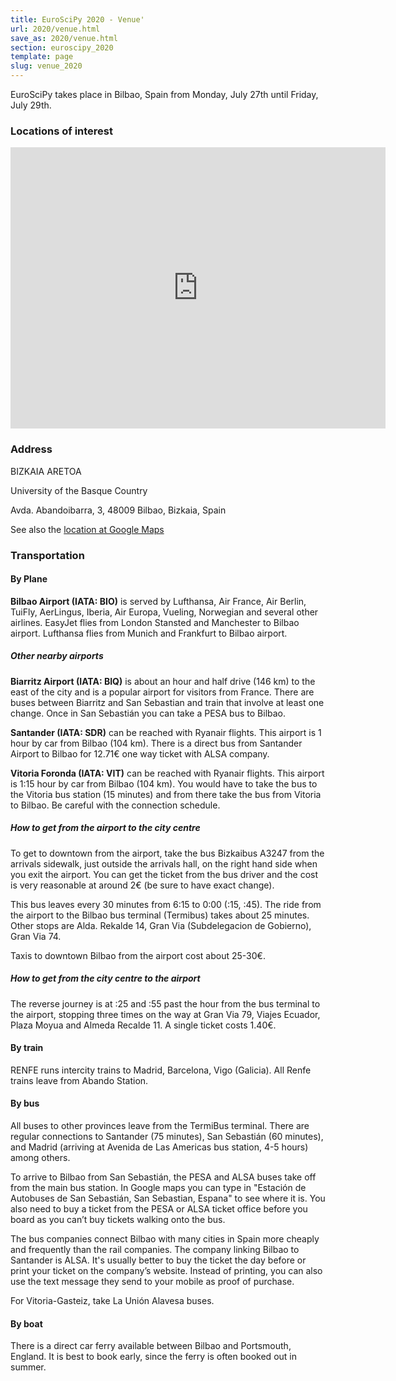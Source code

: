 ```yaml
---
title: EuroSciPy 2020 - Venue'
url: 2020/venue.html
save_as: 2020/venue.html
section: euroscipy_2020
template: page
slug: venue_2020
---
```


EuroSciPy takes place in Bilbao, Spain from Monday, July 27th until Friday, July 29th.

### Locations of interest

<iframe src="https://www.google.com/maps/embed?pb=!1m18!1m12!1m3!1d2905.186582599108!2d-2.9399186846591627!3d43.26846677913634!2m3!1f0!2f0!3f0!3m2!1i1024!2i768!4f13.1!3m3!1m2!1s0xd4e4fdecdf9dee3%3A0x529de363ac4a9d01!2sBizkaia+Aretoa!5e0!3m2!1sen!2sde!4v1553541204159" width="600" height="450" frameborder="0" style="border:0" allowfullscreen></iframe>
<br />

### Address

BIZKAIA ARETOA

University of the Basque Country

Avda. Abandoibarra, 3, 48009 Bilbao, Bizkaia, Spain

See also the [location at Google Maps](https://goo.gl/maps/qTCWw8cEdoN2)

### Transportation

#### By Plane

**Bilbao Airport (IATA: BIO)** is served by Lufthansa, Air France, Air Berlin, TuiFly, AerLingus, Iberia, Air Europa, Vueling, Norwegian and several other airlines.
EasyJet flies from London Stansted and Manchester to Bilbao airport.
Lufthansa flies from Munich and Frankfurt to Bilbao airport.

##### Other nearby airports

**Biarritz Airport (IATA: BIQ)** is about an hour and half drive (146 km) to the east of the city and is a popular airport for visitors from France. There are buses between Biarritz and San Sebastian and train that involve at least one change. Once in San Sebastián you can take a PESA bus to Bilbao.

**Santander (IATA: SDR)** can be reached with Ryanair flights. This airport is 1 hour by car from Bilbao (104 km). There is a direct bus from Santander Airport to Bilbao for 12.71€ one way ticket with ALSA company.

**Vitoria Foronda (IATA: VIT)** can be reached with Ryanair flights. This airport is 1:15 hour by car from Bilbao (104 km). You would have to take the bus to the Vitoria bus station (15 minutes) and from there take the bus from Vitoria to Bilbao. Be careful with the connection schedule.

##### How to get from the airport to the city centre

To get to downtown from the airport, take the bus Bizkaibus A3247 from the arrivals sidewalk, just outside the arrivals hall, on the right hand side when you exit the airport. You can get the ticket from the bus driver and the cost is very reasonable at around 2€ (be sure to have exact change).

This bus leaves every 30 minutes from 6:15 to 0:00 (:15, :45). The ride from the airport to the Bilbao bus terminal (Termibus) takes about 25 minutes.
Other stops are Alda. Rekalde 14, Gran Via (Subdelegacion de Gobierno), Gran Via 74.

Taxis to downtown Bilbao from the airport cost about 25-30€.

##### How to get from the city centre to the airport

The reverse journey is at :25 and :55 past the hour from the bus terminal to the airport, stopping three times on the way at Gran Via 79, Viajes Ecuador, Plaza Moyua and Almeda Recalde 11. A single ticket costs 1.40€.

#### By train

RENFE runs intercity trains to Madrid, Barcelona, Vigo (Galicia). All Renfe trains leave from Abando Station.

#### By bus

All buses to other provinces leave from the TermiBus terminal. There are regular connections to Santander (75 minutes), San Sebastián (60 minutes), and Madrid (arriving at Avenida de Las Americas bus station, 4-5 hours) among others.

To arrive to Bilbao from San Sebastián, the PESA and ALSA buses take off from the main bus station. In Google maps you can type in "Estación de Autobuses de San Sebastián, San Sebastian, Espana" to see where it is. You also need to buy a ticket from the PESA or ALSA ticket office before you board as you can’t buy tickets walking onto the bus.

The bus companies connect Bilbao with many cities in Spain more cheaply and frequently than the rail companies. The company linking Bilbao to Santander is ALSA. It's usually better to buy the ticket the day before or print your ticket on the company’s website. Instead of printing, you can also use the text message they send to your mobile as proof of purchase.

For Vitoria-Gasteiz, take La Unión Alavesa buses.

#### By boat

There is a direct car ferry available between Bilbao and Portsmouth, England. It is best to book early, since the ferry is often booked out in summer.
